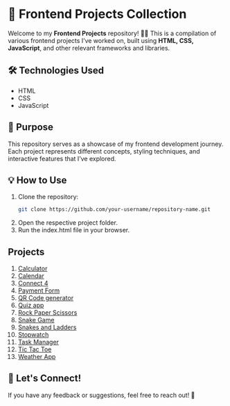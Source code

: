 # 🚀 Frontend Projects Collection  

Welcome to my **Frontend Projects** repository! 🎨✨ This is a compilation of various frontend projects I’ve worked on, built using **HTML, CSS, JavaScript**, and other relevant frameworks and libraries.  

## 🛠️ Technologies Used  
- HTML
- CSS
- JavaScript   

## 🎯 Purpose  
This repository serves as a showcase of my frontend development journey. Each project represents different concepts, styling techniques, and interactive features that I’ve explored.  

## 💡 How to Use  
1. Clone the repository:  
   ```bash
   git clone https://github.com/your-username/repository-name.git
2. Open the respective project folder.
3. Run the index.html file in your browser.

## Projects
1. [Calculator](https://anne1309.github.io/Front-end-projects/calculator)
2. [Calendar](https://anne1309.github.io/Front-end-projects/calendar)
3. [Connect 4](https://anne1309.github.io/Front-end-projects/connect%204)
4. [Payment Form](https://anne1309.github.io/Front-end-projects/Payment&2Form)
5. [QR Code generator](https://anne1309.github.io/Front-end-projects/QR%2code%2generator)
6. [Quiz app](https://anne1309.github.io/Front-end-projects/quiz%2app)
7. [Rock Paper Scissors](https://anne1309.github.io/Front-end-projects/rock%2paper%2sciissors)
8. [Snake Game](https://anne1309.github.io/Front-end-projects/snake%2game)
9. [Snakes and Ladders](https://anne1309.github.io/Front-end-projects/snakes%2and%2ladders)
10. [Stopwatch](https://anne1309.github.io/Front-end-projects/stopwatch)
11. [Task Manager](https://anne1309.github.io/Front-end-projects/Task%2manager)
12. [Tic Tac Toe](https://anne1309.github.io/Front-end-projects/tic%2tac%2toe%2game)
13. [Weather App](https://anne1309.github.io/Front-end-projects/Weather%2App)


## 🌟 Let's Connect!  
If you have any feedback or suggestions, feel free to reach out! 🚀  

